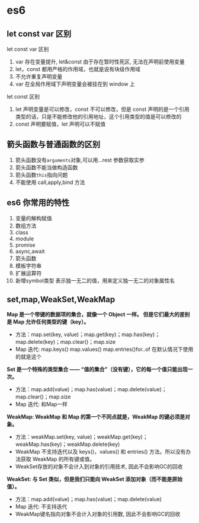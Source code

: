 # es6

## let const var 区别

let const var 区别

1. var 存在变量提升, let&const 由于存在暂时性死区, 无法在声明前使用变量
2. let，const 都用严格的作用域，也就是说有块级作用域
3. 不允许重复声明变量
4. var 在全局作用域下声明变量会被挂在到 window 上

let const 区别

1. let 声明变量是可以修改，const 不可以修改，但是 const 声明的是一个引用类型的话，只是不能修改他的引用地址，这个引用类型的值是可以修改的
2. const 声明要赋值，let 声明可以不赋值

## 箭头函数与普通函数的区别

1. 箭头函数没有`arguments`对象,可以用...rest 参数获取实参
2. 箭头函数不能当做构造函数
3. 箭头函数`this`指向问题
4. 不能使用 call,apply,bind 方法

## es6 你常用的特性

1. 变量的解构赋值
2. 数组方法
3. class
4. module
5. promise
6. async,await
7. 箭头函数
8. 模板字符串
9. 扩展运算符
10. 新增symbol类型 表示独一无二的值，用来定义独一无二的对象属性名

## set,map,WeakSet,WeakMap

**Map 是一个带键的数据项的集合，就像一个 Object 一样。 但是它们最大的差别是 Map 允许任何类型的键（key）。**

- 方法：map.set(key, value)；map.get(key)；map.has(key)；map.delete(key)；map.clear()；map.size
- Map 迭代: map.keys() map.values() map.entries()for..of 在默认情况下使用的就是这个

**Set 是一个特殊的类型集合 —— “值的集合”（没有键），它的每一个值只能出现一次。**

- 方法：map.add(value)；map.has(value)；map.delete(value)；map.clear()；map.size
- Map 迭代: 和Map一样

**WeakMap: WeakMap 和 Map 的第一个不同点就是，WeakMap 的键必须是对象。**

- 方法：weakMap.set(key, value)；weakMap.get(key)；weakMap.has(key)；weakMap.delete(key)
- WeakMap 不支持迭代以及 keys()，values() 和 entries() 方法。所以没有办法获取 WeakMap 的所有键或值。
- WeakSet存放的对象不会计入到对象的引用技术, 因此不会影响GC的回收

**WeakSet: 与 Set 类似，但是我们只能向 WeakSet 添加对象（而不能是原始值）。**

- 方法：map.add(value)；map.has(value)；map.delete(value)
- Map 迭代: 不支持迭代
- WeakMap键名指向对象不会计入对象的引用数, 因此不会影响GC的回收
